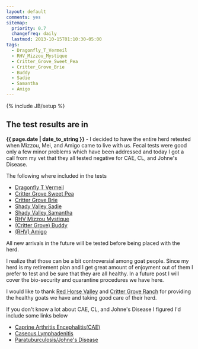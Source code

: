 ```yaml
---
layout: default
comments: yes
sitemap:
  priority: 0.7
  changefreq: daily
  lastmod: 2013-10-15T01:10:30-05:00
tags: 
  - Dragonfly_T_Vermeil
  - RHV_Mizzou_Mystique
  - Critter_Grove_Sweet_Pea
  - Critter_Grove_Brie
  - Buddy
  - Sadie
  - Samantha
  - Amigo
---
```

{% include JB/setup %}

## The test results are in

**{{ page.date | date_to_string }}** - I decided to have the entire herd retested when Mizzou, Mei, and Amigo came
to live with us.  Fecal tests were good only a few minor problems which have
been addressed and today I got a call from my vet that they all tested
negative for CAE, CL, and Johne's Disease. 

The following where included in the tests

* [Dragonfly T Vermeil](/goats/Dragonfly_T_Vermeil)
* [Critter Grove Sweet Pea](/goats/Critter-Grove-Sweet-Pea)
* [Critter Grove Brie](/goats/Critter-Grove-Brie)
* [Shady Valley Sadie](/goats/Shady-Valley-Sadie)
* [Shady Valley Samantha](/goats/Shady-Valley-Samantha)
* [RHV Mizzou Mystique](/goats/RHV_Mizzou_Mystique)
* [(Critter Grove) Buddy](/goats/Buddy)
* [(RHV) Amigo](/goats/Amigo)

All new arrivals in the future will be tested before being placed with the herd.

I realize that those can be a bit controversial among goat people. Since my
herd is my retirement plan and I get great amount of enjoyment out of them
I prefer to test and be sure that they are all healthy.  In a future post
I will cover the bio-security and quarantine procedures we have here.

I would like to thank [Red Horse Valley](http://redhorsevalley.com) and 
[Critter Grove Ranch](http://www.crittergroveranch.com/) for providing the
healthy goats we have and taking good care of their herd.

If you don't know a lot about CAE, CL, and Johne's Disease I figured I'd
include some links below

* [Caprine Arthritis Encephalitis(CAE)](http://en.wikipedia.org/wiki/Caprine_Arthritis_Encephalitis)
* [Caseous Lymphadenitis](http://en.wikipedia.org/wiki/Caseous_lymphadenitis)
* [Paratuburculosis/Johne's Disease](http://en.wikipedia.org/wiki/Paratuberculosis)

